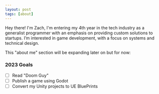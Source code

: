 ```yaml
---
layout: post
tags: [about]
---
```


Hey there! I'm Zach, I'm entering my 4th year in the tech industry as a generalist programmer with an emphasis on providing custom solutions to startups. I’m interested in game development, with a focus on systems and technical design. 

This "about me" section will be expanding later on but for now:

### 2023 Goals
- [ ] Read "Doom Guy"
- [ ] Publish a game using Godot
- [ ] Convert my Unity projects to UE BluePrints
